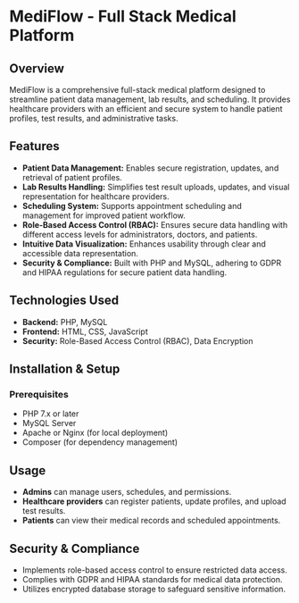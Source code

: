 # MediFlow - Full Stack Medical Platform

## Overview

MediFlow is a comprehensive full-stack medical platform designed to streamline patient data management, lab results, and scheduling. It provides healthcare providers with an efficient and secure system to handle patient profiles, test results, and administrative tasks.

## Features

- **Patient Data Management:** Enables secure registration, updates, and retrieval of patient profiles.
- **Lab Results Handling:** Simplifies test result uploads, updates, and visual representation for healthcare providers.
- **Scheduling System:** Supports appointment scheduling and management for improved patient workflow.
- **Role-Based Access Control (RBAC):** Ensures secure data handling with different access levels for administrators, doctors, and patients.
- **Intuitive Data Visualization:** Enhances usability through clear and accessible data representation.
- **Security & Compliance:** Built with PHP and MySQL, adhering to GDPR and HIPAA regulations for secure patient data handling.

## Technologies Used

- **Backend:** PHP, MySQL
- **Frontend:** HTML, CSS, JavaScript
- **Security:** Role-Based Access Control (RBAC), Data Encryption

## Installation & Setup

### Prerequisites

- PHP 7.x or later
- MySQL Server
- Apache or Nginx (for local deployment)
- Composer (for dependency management)

## Usage

- **Admins** can manage users, schedules, and permissions.
- **Healthcare providers** can register patients, update profiles, and upload test results.
- **Patients** can view their medical records and scheduled appointments.

## Security & Compliance

- Implements role-based access control to ensure restricted data access.
- Complies with GDPR and HIPAA standards for medical data protection.
- Utilizes encrypted database storage to safeguard sensitive information.


